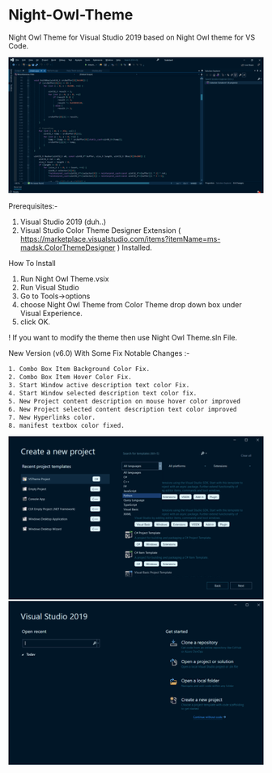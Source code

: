 # Night-Owl-Theme
Night Owl Theme for Visual Studio 2019 based on Night Owl theme for VS Code.


![alt text]( https://github.com/pran-jal/Night-Owl-Theme/blob/main/Preview.png )


Prerequisites:-
1. Visual Studio 2019 (duh..)
2. Visual Studio Color Theme Designer Extension ( https://marketplace.visualstudio.com/items?itemName=ms-madsk.ColorThemeDesigner )
Installed.



How To Install
1. Run Night Owl Theme.vsix
2. Run Visual Studio
3. Go to Tools->options
4. choose Night Owl Theme from Color Theme drop down box under Visual Experience.
5. click OK.



 ! If you want to modify the theme then use Night Owl Theme.sln File.
 
 
 
 
New Version (v6.0) With Some Fix
Notable Changes :-


    1. Combo Box Item Background Color Fix.
    2. Combo Box Item Hover Color Fix.
    3. Start Window active description text color Fix.
    4. Start Window selected description text color fix.
    5. New Project content description on mouse hover color improved
    6. New Project selected content description text color improved
    7. New Hyperlinks color.
    8. manifest textbox color fixed.

![alt text]( https://github.com/pran-jal/Night-Owl-Theme/blob/main/New-Project.png )
![alt text]( https://github.com/pran-jal/Night-Owl-Theme/blob/main/Start-Window.png )
